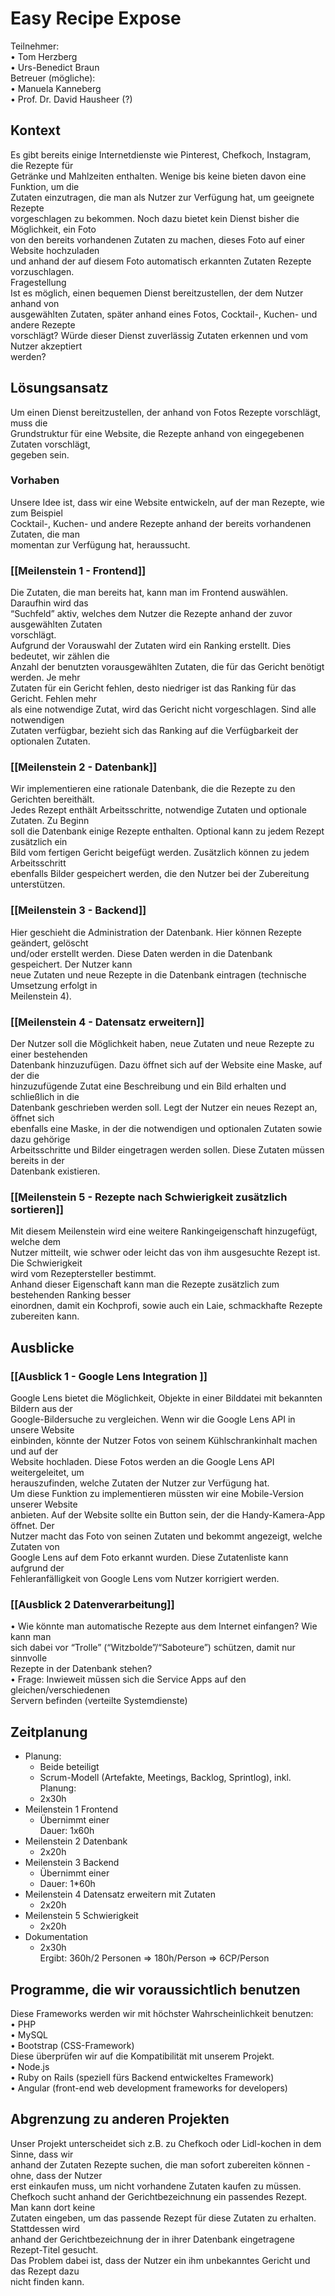 # Easy Recipe Expose
Teilnehmer:  
• Tom Herzberg  
• Urs-Benedict Braun  
Betreuer (mögliche):  
• Manuela Kanneberg  
• Prof. Dr. David Hausheer (?)  

## Kontext  
Es gibt bereits einige Internetdienste wie Pinterest, Chefkoch, Instagram, die Rezepte für  
Getränke und Mahlzeiten enthalten. Wenige bis keine bieten davon eine Funktion, um die  
Zutaten einzutragen, die man als Nutzer zur Verfügung hat, um geeignete Rezepte  
vorgeschlagen zu bekommen. Noch dazu bietet kein Dienst bisher die Möglichkeit, ein Foto  
von den bereits vorhandenen Zutaten zu machen, dieses Foto auf einer Website hochzuladen  
und anhand der auf diesem Foto automatisch erkannten Zutaten Rezepte vorzuschlagen.  
Fragestellung  
Ist es möglich, einen bequemen Dienst bereitzustellen, der dem Nutzer anhand von  
ausgewählten Zutaten, später anhand eines Fotos, Cocktail-, Kuchen- und andere Rezepte  
vorschlägt? Würde dieser Dienst zuverlässig Zutaten erkennen und vom Nutzer akzeptiert  
werden?  
## Lösungsansatz  
Um einen Dienst bereitzustellen, der anhand von Fotos Rezepte vorschlägt, muss die  
Grundstruktur für eine Website, die Rezepte anhand von eingegebenen Zutaten vorschlägt,  
gegeben sein.  
### Vorhaben  
Unsere Idee ist, dass wir eine Website entwickeln, auf der man Rezepte, wie zum Beispiel  
Cocktail-, Kuchen- und andere Rezepte anhand der bereits vorhandenen Zutaten, die man  
momentan zur Verfügung hat, heraussucht.  
### [[Meilenstein 1 - Frontend]] 
Die Zutaten, die man bereits hat, kann man im Frontend auswählen. Daraufhin wird das  
“Suchfeld” aktiv, welches dem Nutzer die Rezepte anhand der zuvor ausgewählten Zutaten  
vorschlägt.  
Aufgrund der Vorauswahl der Zutaten wird ein Ranking erstellt. Dies bedeutet, wir zählen die  
Anzahl der benutzten vorausgewählten Zutaten, die für das Gericht benötigt werden. Je mehr  
Zutaten für ein Gericht fehlen, desto niedriger ist das Ranking für das Gericht. Fehlen mehr  
als eine notwendige Zutat, wird das Gericht nicht vorgeschlagen. Sind alle notwendigen  
Zutaten verfügbar, bezieht sich das Ranking auf die Verfügbarkeit der optionalen Zutaten.  

### [[Meilenstein 2 - Datenbank]] 
Wir implementieren eine rationale Datenbank, die die Rezepte zu den Gerichten bereithält.  
Jedes Rezept enthält Arbeitsschritte, notwendige Zutaten und optionale Zutaten. Zu Beginn  
soll die Datenbank einige Rezepte enthalten. Optional kann zu jedem Rezept zusätzlich ein  
Bild vom fertigen Gericht beigefügt werden. Zusätzlich können zu jedem Arbeitsschritt  
ebenfalls Bilder gespeichert werden, die den Nutzer bei der Zubereitung unterstützen.
 
### [[Meilenstein 3 - Backend]]  
Hier geschieht die Administration der Datenbank. Hier können Rezepte geändert, gelöscht  
und/oder erstellt werden. Diese Daten werden in die Datenbank gespeichert. Der Nutzer kann  
neue Zutaten und neue Rezepte in die Datenbank eintragen (technische Umsetzung erfolgt in  
Meilenstein 4).  

### [[Meilenstein 4 - Datensatz erweitern]]
Der Nutzer soll die Möglichkeit haben, neue Zutaten und neue Rezepte zu einer bestehenden  
Datenbank hinzuzufügen. Dazu öffnet sich auf der Website eine Maske, auf der die  
hinzuzufügende Zutat eine Beschreibung und ein Bild erhalten und schließlich in die  
Datenbank geschrieben werden soll. Legt der Nutzer ein neues Rezept an, öffnet sich  
ebenfalls eine Maske, in der die notwendigen und optionalen Zutaten sowie dazu gehörige  
Arbeitsschritte und Bilder eingetragen werden sollen. Diese Zutaten müssen bereits in der  
Datenbank existieren.  
### [[Meilenstein 5 - Rezepte nach Schwierigkeit zusätzlich sortieren]]  
Mit diesem Meilenstein wird eine weitere Rankingeigenschaft hinzugefügt, welche dem  
Nutzer mitteilt, wie schwer oder leicht das von ihm ausgesuchte Rezept ist. Die Schwierigkeit  
wird vom Rezeptersteller bestimmt.  
Anhand dieser Eigenschaft kann man die Rezepte zusätzlich zum bestehenden Ranking besser  
einordnen, damit ein Kochprofi, sowie auch ein Laie, schmackhafte Rezepte zubereiten kann.  
## Ausblicke  
### [[Ausblick 1 - Google Lens Integration ]]  
Google Lens bietet die Möglichkeit, Objekte in einer Bilddatei mit bekannten Bildern aus der  
Google-Bildersuche zu vergleichen. Wenn wir die Google Lens API in unsere Website  
einbinden, könnte der Nutzer Fotos von seinem Kühlschrankinhalt machen und auf der  
Website hochladen. Diese Fotos werden an die Google Lens API weitergeleitet, um  
herauszufinden, welche Zutaten der Nutzer zur Verfügung hat.  
Um diese Funktion zu implementieren müssten wir eine Mobile-Version unserer Website  
anbieten. Auf der Website sollte ein Button sein, der die Handy-Kamera-App öffnet. Der  
Nutzer macht das Foto von seinen Zutaten und bekommt angezeigt, welche Zutaten von  
Google Lens auf dem Foto erkannt wurden. Diese Zutatenliste kann aufgrund der  
Fehleranfälligkeit von Google Lens vom Nutzer korrigiert werden.  
### [[Ausblick 2 Datenverarbeitung]] 
• Wie könnte man automatische Rezepte aus dem Internet einfangen? Wie kann man  
sich dabei vor “Trolle” (“Witzbolde”/“Saboteure”) schützen, damit nur sinnvolle  
Rezepte in der Datenbank stehen?  
• Frage: Inwieweit müssen sich die Service Apps auf den gleichen/verschiedenen  
Servern befinden (verteilte Systemdienste)

## Zeitplanung
* Planung:  
  * Beide beteiligt  
  * Scrum-Modell (Artefakte, Meetings, Backlog, Sprintlog), inkl. Planung:  
  * 2x30h  
* Meilenstein 1 Frontend  
  * Übernimmt einer  
   Dauer: 1x60h  
* Meilenstein 2 Datenbank  
  * 2x20h  
* Meilenstein 3 Backend  
  * Übernimmt einer  
  * Dauer: 1*60h  
* Meilenstein 4 Datensatz erweitern mit Zutaten  
  * 2x20h  
* Meilenstein 5 Schwierigkeit  
  * 2x20h  
* Dokumentation  
  * 2x30h  
Ergibt: 360h/2 Personen => 180h/Person => 6CP/Person  
## Programme, die wir voraussichtlich benutzen  
Diese Frameworks werden wir mit höchster Wahrscheinlichkeit benutzen:  
• PHP  
• MySQL  
• Bootstrap (CSS-Framework)  
Diese überprüfen wir auf die Kompatibilität mit unserem Projekt.  
• Node.js  
• Ruby on Rails (speziell fürs Backend entwickeltes Framework)  
• Angular (front-end web development frameworks for developers)  
## Abgrenzung zu anderen Projekten  
Unser Projekt unterscheidet sich z.B. zu Chefkoch oder Lidl-kochen in dem Sinne, dass wir  
anhand der Zutaten Rezepte suchen, die man sofort zubereiten können - ohne, dass der Nutzer  
erst einkaufen muss, um nicht vorhandene Zutaten kaufen zu müssen.  
Chefkoch sucht anhand der Gerichtbezeichnung ein passendes Rezept. Man kann dort keine  
Zutaten eingeben, um das passende Rezept für diese Zutaten zu erhalten. Stattdessen wird  
anhand der Gerichtbezeichnung der in ihrer Datenbank eingetragene Rezept-Titel gesucht.  
Das Problem dabei ist, dass der Nutzer ein ihm unbekanntes Gericht und das Rezept dazu  
nicht finden kann.